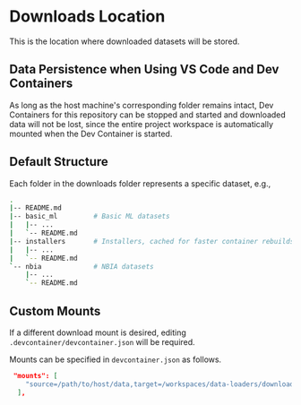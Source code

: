 # Downloads Location

This is the location where downloaded datasets will be stored.

## Data Persistence when Using VS Code and Dev Containers

As long as the host machine's corresponding folder remains intact, Dev Containers for this repository can be stopped and started and downloaded data will not be lost, since the entire project workspace is automatically mounted when the Dev Container is started.

## Default Structure

Each folder in the downloads folder represents a specific dataset, e.g.,

```bash
.
|-- README.md
|-- basic_ml         # Basic ML datasets
|   |-- ...
|   `-- README.md
|-- installers       # Installers, cached for faster container rebuilds
|   |-- ...
|   `-- README.md
`-- nbia             # NBIA datasets
    |-- ...
    `-- README.md
```

## Custom Mounts

If a different download mount is desired, editing `.devcontainer/devcontainer.json` will be required.

Mounts can be specified in `devcontainer.json` as follows.

```json
 "mounts": [
    "source=/path/to/host/data,target=/workspaces/data-loaders/downloads/nbia,type=bind"
  ],
```

